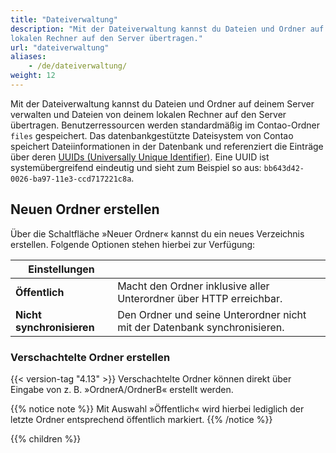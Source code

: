 ```yaml
---
title: "Dateiverwaltung"
description: "Mit der Dateiverwaltung kannst du Dateien und Ordner auf deinem Server verwalten und Dateien von deinem 
lokalen Rechner auf den Server übertragen."
url: "dateiverwaltung"
aliases:
    - /de/dateiverwaltung/
weight: 12
---
```


Mit der Dateiverwaltung kannst du Dateien und Ordner auf deinem Server verwalten und Dateien von deinem lokalen Rechner 
auf den Server übertragen. Benutzerressourcen werden standardmäßig im Contao-Ordner `files` gespeichert. 
Das datenbankgestützte Dateisystem von Contao speichert Dateiinformationen in der Datenbank und referenziert die 
Einträge über deren [UUIDs (Universally Unique Identifier)](https://de.wikipedia.org/wiki/Universally_Unique_Identifier). 
Eine UUID ist systemübergreifend eindeutig und sieht zum Beispiel so aus: `bb643d42-0026-ba97-11e3-ccd717221c8a`.


## Neuen Ordner erstellen

Über die Schaltfläche »Neuer Ordner« kannst du ein neues Verzeichnis erstellen. Folgende Optionen stehen hierbei zur Verfügung:

| Einstellungen | |
| ------------- | --- |
| **Öffentlich** | Macht den Ordner inklusive aller Unterordner über HTTP erreichbar. |
| **Nicht synchronisieren** | Den Ordner und seine Unterordner nicht mit der Datenbank synchronisieren. |


### Verschachtelte Ordner erstellen

{{< version-tag "4.13" >}} Verschachtelte Ordner können direkt über Eingabe von z. B. »OrdnerA/OrdnerB« erstellt werden.

{{% notice note %}}
Mit Auswahl »Öffentlich« wird hierbei lediglich der letzte Ordner entsprechend öffentlich markiert.
{{% /notice %}}


{{% children %}}
